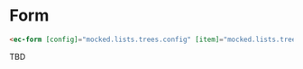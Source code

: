 # Form

```html
<ec-form [config]="mocked.lists.trees.config" [item]="mocked.lists.trees.id(0)"></ec-form>
```

TBD